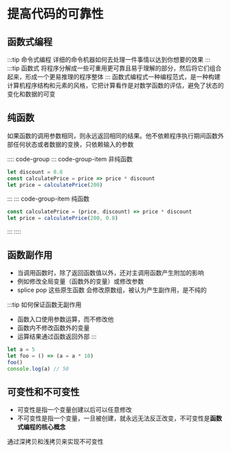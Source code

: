 # 提高代码的可靠性

## 函数式编程

:::tip 命令式编程
详细的命令机器如何去处理一件事情以达到你想要的效果
:::
:::tip 函数式
将程序分解成一些可重用更可靠且易于理解的部分，然后将它们组合起来，形成一个更易推理的程序整体
:::
函数式编程式一种编程范式，是一种构建计算机程序结构和元素的风格，它把计算看作是对数学函数的评估，避免了状态的变化和数据的可变

## 纯函数

如果函数的调用参数相同，则永远返回相同的结果。他不依赖程序执行期间函数外部任何状态或者数据的变换，只依赖输入的参数

:::: code-group
::: code-group-item 非纯函数

```js
let discount = 0.8
const calculatePrice = price => price * discount
let price = calculatePrice(200)
```

:::
::: code-group-item 纯函数

```js
const calculatePrice = (price, discount) => price * discount
let price = calculatePrice(200, 0.8)
```

:::
::::

## 函数副作用

- 当调用函数时，除了返回函数值以外，还对主调用函数产生附加的影响
- 例如修改全局变量（函数外的变量）或修改参数
- splice pop 这些原生函数 会修改原数组，被认为产生副作用，是不纯的

:::tip 如何保证函数无副作用

- 函数入口使用参数运算，而不修改他
- 函数内不修改函数外的变量
- 运算结果通过函数返回外部
  :::

```js
let a = 5
let foo = () => (a = a * 10)
foo()
console.log(a) // 50
```

## 可变性和不可变性

- 可变性是指一个变量创建以后可以任意修改
- 不可变性是指一个变量，一旦被创建，就永远无法反正改变，不可变性是**函数式编程的核心概念**

通过深拷贝和浅拷贝来实现不可变性
